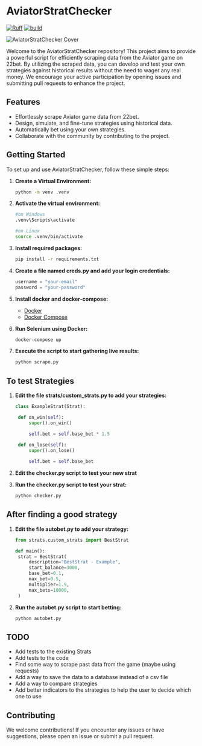 # AviatorStratChecker

[![Ruff](https://github.com/luisrx7/AviatorStratChecker/actions/workflows/ruff.yml/badge.svg)](https://github.com/luisrx7/AviatorStratChecker/actions/workflows/ruff.yml)
[![build](https://github.com/luisrx7/AviatorStratChecker/actions/workflows/tests.yml/badge.svg)](https://github.com/luisrx7/AviatorStratChecker/actions/workflows/tests.yml)

![AviatorStratChecker Cover](https://github.com/luisrx7/AviatorStratChecker/blob/main/assets/aviator-cover.webp)


Welcome to the AviatorStratChecker repository! This project aims to provide a powerful script for efficiently scraping data from the Aviator game on 22bet. By utilizing the scraped data, you can develop and test your own strategies against historical results without the need to wager any real money. We encourage your active participation by opening issues and submitting pull requests to enhance the project.

## Features

- Effortlessly scrape Aviator game data from 22bet.
- Design, simulate, and fine-tune strategies using historical data.
- Automatically bet using your own strategies.
- Collaborate with the community by contributing to the project.

## Getting Started

To set up and use AviatorStratChecker, follow these simple steps:

1. **Create a Virtual Environment:**

   ```bash
   python -m venv .venv
   ```

2. **Activate the virtual environment:**
   ```bash
   #on Windows
   .venv\Scripts\activate
   ```
   ```bash
   #on Linux
   source .venv/bin/activate
   ```


3. **Install required packages:**
   ```bash
   pip install -r requirements.txt
   ```

4. **Create a file named creds.py and add your login credentials:**
   ```python
   username = "your-email"
   password = "your-password"
   ```

5. **Install docker and docker-compose:**
   - [Docker](https://docs.docker.com/get-docker/)
   - [Docker Compose](https://docs.docker.com/compose/install/)


6. **Run Selenium using Docker:**
   ```bash
   docker-compose up
   ```


7. **Execute the script to start gathering live results:**
   ```bash
   python scrape.py
   ```




## To test Strategies

1. **Edit the file strats/custom_strats.py to add your strategies:**
   ```python
   class ExampleStrat(Strat):

    def on_win(self):
        super().on_win()

        self.bet = self.base_bet * 1.5

    def on_lose(self):
        super().on_lose()
        
        self.bet = self.base_bet
   ```

2. **Edit the checker.py script to test your new strat**

3. **Run the checker.py script to test your strat:**
   ```bash
   python checker.py
   ```


## After finding a good strategy

1. **Edit the file autobet.py to add your strategy:**
   ```python
   from strats.custom_strats import BestStrat
   
   def main():
    strat = BestStrat(
        description="BestStrat - Example",
        start_balance=3000,
        base_bet=0.1,
        max_bet=0.5,
        multiplier=1.9,
        max_bets=10000,
    )
   ```
2. **Run the autobet.py script to start betting:**
   ```bash
   python autobet.py
   ```

## TODO
   - Add tests to the existing Strats
   - Add tests to the code
   - Find some way to scrape past data from the game (maybe using requests)
   - Add a way to save the data to a database instead of a csv file
   - Add a way to compare strategies
   - Add better indicators to the strategies to help the user to decide which one to use


## Contributing
We welcome contributions! If you encounter any issues or have suggestions, please open an issue or submit a pull request.


